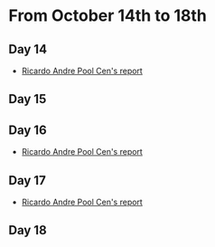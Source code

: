 # From October 14th to 18th

## Day 14

- [Ricardo Andre Pool Cen's report](https://github.com/ricardo-andre-pool-cen/Equipo-0_prototipo_de_software_-seudo_repositorio/blob/Ricardo-Andre-Pool-Cen/ENGLISH/Periodo_1/Day%2014.md)

## Day 15

## Day 16

- [Ricardo Andre Pool Cen's report](https://github.com/ricardo-andre-pool-cen/Equipo-0_prototipo_de_software_-seudo_repositorio/blob/Ricardo-Andre-Pool-Cen/ENGLISH/Periodo_1/Day%2016.md)

## Day 17

- [Ricardo Andre Pool Cen's report](https://github.com/ricardo-andre-pool-cen/Equipo-0_prototipo_de_software_-seudo_repositorio/blob/Ricardo-Andre-Pool-Cen/ENGLISH/Periodo_1/Day%2017.md)

## Day 18
